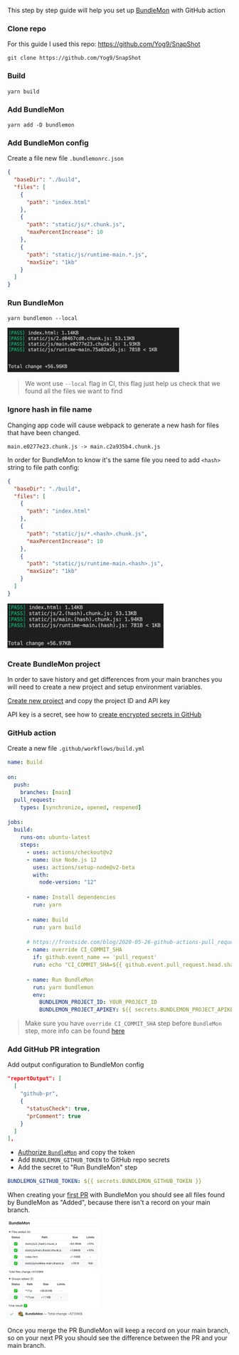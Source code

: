 This step by step guide will help you set up [BundleMon](https://github.com/LironEr/bundlemon) with GitHub action

### Clone repo

For this guide I used this repo: https://github.com/Yog9/SnapShot

```
git clone https://github.com/Yog9/SnapShot
```

### Build

```
yarn build
```

### Add BundleMon

```
yarn add -D bundlemon
```

### Add BundleMon config

Create a file new file `.bundlemonrc.json`

```json
{
  "baseDir": "./build",
  "files": [
    {
      "path": "index.html"
    },
    {
      "path": "static/js/*.chunk.js",
      "maxPercentIncrease": 10
    },
    {
      "path": "static/js/runtime-main.*.js",
      "maxSize": "1kb"
    }
  ]
}
```

### Run BundleMon

```
yarn bundlemon --local
```

<img src="./assets/localAnalyze.png" height="100px" />

> We wont use `--local` flag in CI, this flag just help us check that we found all the files we want to find

### Ignore hash in file name

Changing app code will cause webpack to generate a new hash for files that have been changed.

```
main.e0277e23.chunk.js -> main.c2a935b4.chunk.js
```

In order for BundleMon to know it's the same file you need to add `<hash>` string to file path config:

```json
{
  "baseDir": "./build",
  "files": [
    {
      "path": "index.html"
    },
    {
      "path": "static/js/*.<hash>.chunk.js",
      "maxPercentIncrease": 10
    },
    {
      "path": "static/js/runtime-main.<hash>.js",
      "maxSize": "1kb"
    }
  ]
}
```

<img src="./assets/localAnalyze-hash.png" height="100px" />

### Create BundleMon project

In order to save history and get differences from your main branches you will need to create a new project and setup environment variables.

[Create new project](https://bundlemon.now.sh/create-project) and copy the project ID and API key

API key is a secret, see how to [create encrypted secrets in GitHub](https://docs.github.com/en/free-pro-team@latest/actions/reference/encrypted-secrets#creating-encrypted-secrets-for-a-repository)

### GitHub action

Create a new file `.github/workflows/build.yml`

```yaml
name: Build

on:
  push:
    branches: [main]
  pull_request:
    types: [synchronize, opened, reopened]

jobs:
  build:
    runs-on: ubuntu-latest
    steps:
      - uses: actions/checkout@v2
      - name: Use Node.js 12
        uses: actions/setup-node@v2-beta
        with:
          node-version: "12"

      - name: Install dependencies
        run: yarn

      - name: Build
        run: yarn build

      # https://frontside.com/blog/2020-05-26-github-actions-pull_request/#how-does-pull_request-affect-actionscheckout
      - name: override CI_COMMIT_SHA
        if: github.event_name == 'pull_request'
        run: echo "CI_COMMIT_SHA=${{ github.event.pull_request.head.sha}}" >> $GITHUB_ENV

      - name: Run BundleMon
        run: yarn bundlemon
        env:
          BUNDLEMON_PROJECT_ID: YOUR_PROJECT_ID
          BUNDLEMON_PROJECT_APIKEY: ${{ secrets.BUNDLEMON_PROJECT_APIKEY }}
```

> Make sure you have `override CI_COMMIT_SHA` step before `BundleMon` step, more info can be found [here](https://frontside.com/blog/2020-05-26-github-actions-pull_request/#how-does-pull_request-affect-actionscheckout)

### Add GitHub PR integration

Add output configuration to BundleMon config

```json
"reportOutput": [
  [
    "github-pr",
    {
      "statusCheck": true,
      "prComment": true
    }
  ]
],
```

- [Authorize `BundleMon`](https://bundlemon.now.sh/setup-github) and copy the token
- Add `BUNDLEMON_GITHUB_TOKEN` to GitHub repo secrets
- Add the secret to "Run BundleMon" step

```yaml
BUNDLEMON_GITHUB_TOKEN: ${{ secrets.BUNDLEMON_GITHUB_TOKEN }}
```

When creating your [first PR](https://github.com/LironEr/bundlemon-github-actions/pull/1) with BundleMon you should see all files found by BundleMon as "Added", because there isn't a record on your main branch.

<img src="./assets/pr-comment.png" height="200px" />
<br />
<img src="./assets/pr-status.png" height="20px" />

Once you merge the PR BundleMon will keep a record on your main branch, so on your next PR you should see the difference between the PR and your main branch.

